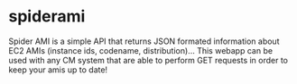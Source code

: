 # spiderami
Spider AMI is a simple API that returns JSON formated  information about EC2 AMIs (instance ids, codename, distribution)... This webapp can be used with any CM system that are able to perform GET requests in order to keep your amis up to date!

